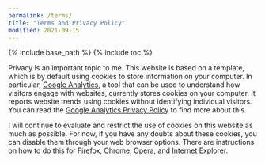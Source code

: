 ```yaml
---
permalink: /terms/
title: "Terms and Privacy Policy"
modified: 2021-09-15
---
```


{% include base_path %}
{% include toc %}

Privacy is an important topic to me. This website is based on a template, which is by default using cookies to store information on your computer. In particular, [Google Analytics](https://en.wikipedia.org/wiki/Google_Analytics), a tool that can be used to understand how visitors engage with websites, currently stores cookies on your computer. It reports website trends using cookies without identifying individual visitors. You can read the [Google Analytics Privacy Policy](http://www.google.com/analytics/learn/privacy.html) to find more about this.

I will continue to evaluate and restrict the use of cookies on this website as much as possible. For now, if you have any doubts about these cookies, you can disable them through your web browser options. There are instructions on how to do this for [Firefox](https://support.mozilla.org/en-US/kb/block-websites-storing-cookies-site-data-firefox), [Chrome](https://support.google.com/chrome/answer/95647?hl=en), [Opera](https://help.opera.com/en/latest/web-preferences/), and [Internet Explorer](https://support.microsoft.com/en-us/windows/delete-and-manage-cookies-168dab11-0753-043d-7c16-ede5947fc64d).

